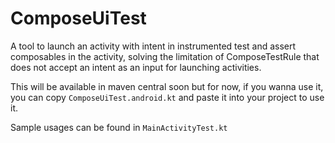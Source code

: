 # ComposeUiTest
A tool to launch an activity with intent in instrumented test and assert composables in the activity, solving the limitation of ComposeTestRule that does not accept an intent as an input for launching activities.

This will be available in maven central soon but for now, if you wanna use it, you can copy `ComposeUiTest.android.kt` and paste it into your project to use it.

Sample usages can be found in `MainActivityTest.kt`
